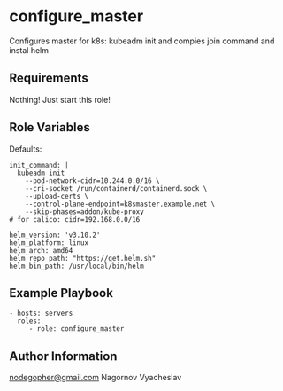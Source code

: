 configure_master
=========

Configures master for k8s: kubeadm init and compies join command and instal helm

Requirements
------------

Nothing! Just start this role!

Role Variables
--------------

Defaults:
```
init_command: |
  kubeadm init
    --pod-network-cidr=10.244.0.0/16 \
    --cri-socket /run/containerd/containerd.sock \
    --upload-certs \
    --control-plane-endpoint=k8smaster.example.net \
    --skip-phases=addon/kube-proxy
# for calico: cidr=192.168.0.0/16

helm_version: 'v3.10.2'
helm_platform: linux
helm_arch: amd64
helm_repo_path: "https://get.helm.sh"
helm_bin_path: /usr/local/bin/helm
```
Example Playbook
----------------
```
- hosts: servers
  roles:
     - role: configure_master
```
Author Information
------------------

nodegopher@gmail.com
Nagornov Vyacheslav
